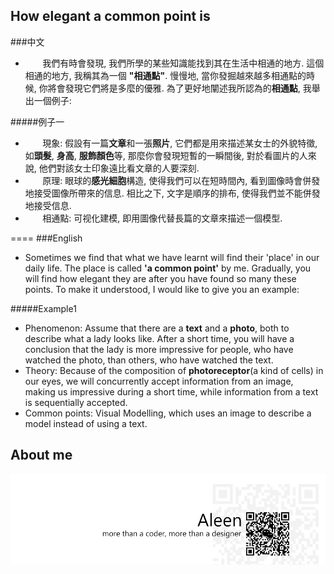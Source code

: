 ## How elegant a common point is
###中文
- &#160; &#160; &#160; &#160;我們有時會發現, 我們所學的某些知識能找到其在生活中相通的地方. 這個相通的地方, 我稱其為一個 **"相通點"**. 慢慢地, 當你發掘越來越多相通點的時候, 你將會發現它們將是多麼的優雅. 為了更好地闡述我所認為的**相通點**, 我舉出一個例子:

#####例子一
- &#160; &#160; &#160; &#160;現象: 假設有一篇**文章**和一張**照片**, 它們都是用來描述某女士的外貌特徵, 如**頭髮**, **身高**, **服飾顏色**等, 那麼你會發現短暫的一瞬間後, 對於看圖片的人來說, 他們對該女士印象遠比看文章的人要深刻. 
- &#160; &#160; &#160; &#160;原理: 眼球的**感光細胞**構造, 使得我們可以在短時間內, 看到圖像時會併發地接受圖像所帶來的信息. 相比之下, 文字是順序的排布, 使得我們並不能併發地接受信息.
- &#160; &#160; &#160; &#160;相通點: 可视化建模, 即用圖像代替長篇的文章來描述一個模型.

====
###English
- Sometimes we find that what we have learnt will find their 'place' in our daily life. The place is called **'a common point'** by me. Gradually, you will find how elegant they are after you have found so many these points. To make it understood, I would like to give you an example:

#####Example1
- Phenomenon: Assume that there are a **text** and a **photo**, both to describe what a lady looks like. After a short time, you will have a conclusion that the lady is more impressive for people, who have watched the photo, than others, who have watched the text.
- Theory: Because of the composition of **photoreceptor**(a kind of cells) in our eyes, we will concurrently accept information from an image, making us impressive during a short time, while information from a text is sequentially accepted.
- Common points: Visual Modelling, which uses an image to describe a model instead of using a text.

## About me
<a href="http://aleen42.github.io/" target="_blank" ><img src="./tail.gif"></a>